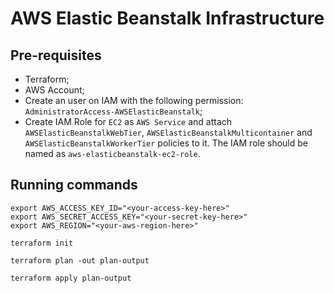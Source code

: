 # AWS Elastic Beanstalk Infrastructure

## Pre-requisites

- Terraform;
- AWS Account;
- Create an user on IAM with the following permission: `AdministratorAccess-AWSElasticBeanstalk`;
- Create IAM Role for `EC2` as `AWS Service` and attach `AWSElasticBeanstalkWebTier`, `AWSElasticBeanstalkMulticontainer` and `AWSElasticBeanstalkWorkerTier` policies to it. The IAM role should be named as `aws-elasticbeanstalk-ec2-role`.


## Running commands

```shell
export AWS_ACCESS_KEY_ID="<your-access-key-here>"
export AWS_SECRET_ACCESS_KEY="<your-secret-key-here>"
export AWS_REGION="<your-aws-region-here>"
```

```shell
terraform init
```

```shell
terraform plan -out plan-output
```

```shell
terraform apply plan-output
```